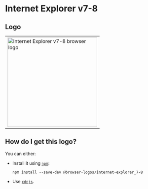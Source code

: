 # Internet Explorer v7-8

## Logo

<table>
    <tr height=300>
        <td>
            <a href="https://github.com/alrra/browser-logos/tree/04000544ffeb7a500ad6ea5977a74e26709122c1/src/archive/internet-explorer_7-8">
                <img width=290 src="https://raw.githubusercontent.com/alrra/browser-logos/04000544ffeb7a500ad6ea5977a74e26709122c1/src/archive/internet-explorer_7-8/internet-explorer_7-8_512x512.png" alt="Internet Explorer v7-8 browser logo">
            </a>
        </td>
    </tr>
</table>

## How do I get this logo?

You can either:

* Install it using [`npm`][npm]:

  `npm install --save-dev @browser-logos/internet-explorer_7-8`

* Use [`cdnjs`][cdnjs].

<!-- Link labels: -->

[cdnjs]: https://cdnjs.com/libraries/browser-logos
[npm]: https://www.npmjs.com/
